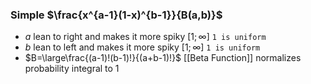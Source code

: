 ### Simple $\frac{x^{a-1}(1-x)^{b-1}}{B(a,b)}$
- $a$ lean to right and makes it more spiky $[1;\infty]$ `1 is uniform`
- $b$ lean to left and makes it more spiky $[1;\infty]$ `1 is uniform`
- $B=\large\frac{(a-1)!(b-1)!}{(a+b-1)!}$ [[Beta Function]] normalizes probability integral to 1
